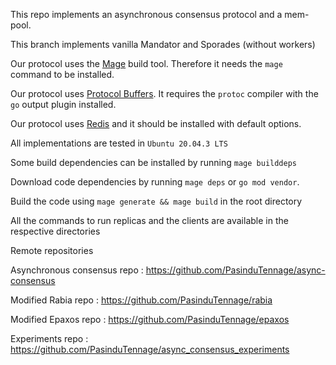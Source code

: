 This repo implements an asynchronous consensus protocol and a mem-pool.

This branch implements vanilla Mandator and Sporades (without workers)

Our protocol uses the [Mage](https://magefile.org/) build tool. Therefore it needs the ```mage``` command to be installed.


Our protocol uses [Protocol Buffers](https://developers.google.com/protocol-buffers/).
It requires the ```protoc``` compiler with the ```go``` output plugin installed.


Our protocol uses [Redis](https://redis.io/topics/quickstart) and it should be installed with default options.

All implementations are tested in ```Ubuntu 20.04.3 LTS```

Some build dependencies can be installed by running ```mage builddeps```

Download code dependencies by running ```mage deps``` or ```go mod vendor```.

Build the code using ```mage generate && mage build``` in the root directory

All the commands to run replicas and the clients are available in the respective directories


Remote repositories

Asynchronous consensus repo    : https://github.com/PasinduTennage/async-consensus

Modified Rabia repo		: https://github.com/PasinduTennage/rabia

Modified Epaxos repo		: https://github.com/PasinduTennage/epaxos

Experiments repo		: https://github.com/PasinduTennage/async_consensus_experiments


